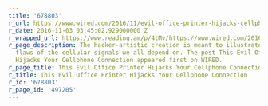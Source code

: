 ```yaml
---
title: '678803'
r_url: https://www.wired.com/2016/11/evil-office-printer-hijacks-cellphone-connection/
r_date: 2016-11-03 03:45:02.929000000 Z
r_wrapped_url: https://www.reading.am/p/4tMv/https://www.wired.com/2016/11/evil-office-printer-hijacks-cellphone-connection/
r_page_description: The hacker-artistic creation is meant to illustrate the privacy
  flaws of the cellular signals we all depend on. The post This Evil Office Printer
  Hijacks Your Cellphone Connection appeared first on WIRED.
r_page_title: This Evil Office Printer Hijacks Your Cellphone Connection
r_title: This Evil Office Printer Hijacks Your Cellphone Connection
r_id: '678803'
r_page_id: '497205'
---
```


